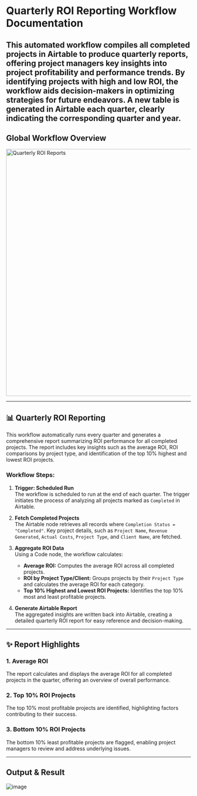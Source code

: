 # **Quarterly ROI Reporting Workflow Documentation**

This automated workflow compiles all completed projects in Airtable to produce quarterly reports, offering project managers key insights into project profitability and performance trends. By identifying projects with high and low ROI, the workflow aids decision-makers in optimizing strategies for future endeavors.
A new table is generated in Airtable each quarter, clearly indicating the corresponding quarter and year.
---

## **Global Workflow Overview**

<img width="674" alt="Quarterly ROI Reports" src="https://github.com/user-attachments/assets/d89c10ed-d179-487e-8f64-f249b035d7ff">


---

## **📊 Quarterly ROI Reporting**

This workflow automatically runs every quarter and generates a comprehensive report summarizing ROI performance for all completed projects. The report includes key insights such as the average ROI, ROI comparisons by project type, and identification of the top 10% highest and lowest ROI projects.

### **Workflow Steps**:
1. **Trigger: Scheduled Run**  
   The workflow is scheduled to run at the end of each quarter. The trigger initiates the process of analyzing all projects marked as `Completed` in Airtable.

2. **Fetch Completed Projects**  
   The Airtable node retrieves all records where `Completion Status = "Completed"`. Key project details, such as `Project Name`, `Revenue Generated`, `Actual Costs`, `Project Type`, and `Client Name`, are fetched.

3. **Aggregate ROI Data**  
   Using a Code node, the workflow calculates:
   - **Average ROI:** Computes the average ROI across all completed projects.
   - **ROI by Project Type/Client:** Groups projects by their `Project Type` and calculates the average ROI for each category.
   - **Top 10% Highest and Lowest ROI Projects:** Identifies the top 10% most and least profitable projects.

4. **Generate Airtable Report**  
   The aggregated insights are written back into Airtable, creating a detailed quarterly ROI report for easy reference and decision-making.


---


## **✨ Report Highlights**

### **1. Average ROI**
The report calculates and displays the average ROI for all completed projects in the quarter, offering an overview of overall performance.

### **2. Top 10% ROI Projects**
The top 10% most profitable projects are identified, highlighting factors contributing to their success.

### **3. Bottom 10% ROI Projects**
The bottom 10% least profitable projects are flagged, enabling project managers to review and address underlying issues.

---


## **Output & Result**

![image](https://github.com/user-attachments/assets/42efa3d4-6ec0-410e-bdf7-7a2e67dd6d53)


